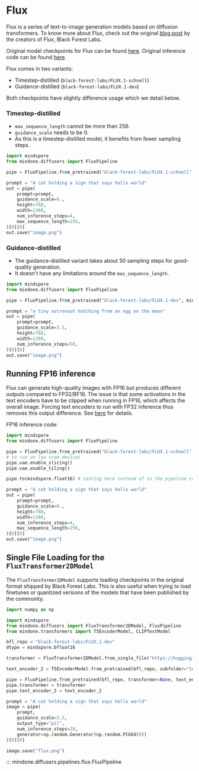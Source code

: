 <!--Copyright 2024 The HuggingFace Team. All rights reserved.

Licensed under the Apache License, Version 2.0 (the "License"); you may not use this file except in compliance with
the License. You may obtain a copy of the License at

http://www.apache.org/licenses/LICENSE-2.0

Unless required by applicable law or agreed to in writing, software distributed under the License is distributed on
an "AS IS" BASIS, WITHOUT WARRANTIES OR CONDITIONS OF ANY KIND, either express or implied. See the License for the
specific language governing permissions and limitations under the License.
-->

# Flux

Flux is a series of text-to-image generation models based on diffusion transformers. To know more about Flux, check out the original [blog post](https://blackforestlabs.ai/announcing-black-forest-labs/) by the creators of Flux, Black Forest Labs.

Original model checkpoints for Flux can be found [here](https://huggingface.co/black-forest-labs). Original inference code can be found [here](https://github.com/black-forest-labs/flux).


Flux comes in two variants:

* Timestep-distilled (`black-forest-labs/FLUX.1-schnell`)
* Guidance-distilled (`black-forest-labs/FLUX.1-dev`)

Both checkpoints have slightly difference usage which we detail below.

### Timestep-distilled

* `max_sequence_length` cannot be more than 256.
* `guidance_scale` needs to be 0.
* As this is a timestep-distilled model, it benefits from fewer sampling steps.

```python
import mindspore
from mindone.diffusers import FluxPipeline

pipe = FluxPipeline.from_pretrained("black-forest-labs/FLUX.1-schnell", mindspore_dtype=mindspore.bfloat16)

prompt = "A cat holding a sign that says hello world"
out = pipe(
    prompt=prompt,
    guidance_scale=0.,
    height=768,
    width=1360,
    num_inference_steps=4,
    max_sequence_length=256,
)[0][0]
out.save("image.png")
```

### Guidance-distilled

* The guidance-distilled variant takes about 50 sampling steps for good-quality generation.
* It doesn't have any limitations around the `max_sequence_length`.

```python
import mindspore
from mindone.diffusers import FluxPipeline

pipe = FluxPipeline.from_pretrained("black-forest-labs/FLUX.1-dev", mindspore_dtype=mindspore.bfloat16)

prompt = "a tiny astronaut hatching from an egg on the moon"
out = pipe(
    prompt=prompt,
    guidance_scale=3.5,
    height=768,
    width=1360,
    num_inference_steps=50,
)[0][0]
out.save("image.png")
```

## Running FP16 inference
Flux can generate high-quality images with FP16 but produces different outputs compared to FP32/BF16. The issue is that some activations in the text encoders have to be clipped when running in FP16, which affects the overall image. Forcing text encoders to run with FP32 inference thus removes this output difference. See [here](https://github.com/huggingface/diffusers/pull/9097#issuecomment-2272292516) for details.

FP16 inference code:
```python
import mindspore
from mindone.diffusers import FluxPipeline

pipe = FluxPipeline.from_pretrained("black-forest-labs/FLUX.1-schnell", mindspore_dtype=mindspore.bfloat16) # can replace schnell with dev
# to run on low vram devices
pipe.vae.enable_slicing()
pipe.vae.enable_tiling()

pipe.to(mindspore.float16) # casting here instead of in the pipeline constructor because doing so in the constructor loads all models into CPU memory at once

prompt = "A cat holding a sign that says hello world"
out = pipe(
    prompt=prompt,
    guidance_scale=0.,
    height=768,
    width=1360,
    num_inference_steps=4,
    max_sequence_length=256,
)[0][0]
out.save("image.png")
```

## Single File Loading for the `FluxTransformer2DModel`

The `FluxTransformer2DModel` supports loading checkpoints in the original format shipped by Black Forest Labs. This is also useful when trying to load finetunes or quantized versions of the models that have been published by the community.


```python
import numpy as np

import mindspore
from mindone.diffusers import FluxTransformer2DModel, FluxPipeline
from mindone.transformers import T5EncoderModel, CLIPTextModel

bfl_repo = "black-forest-labs/FLUX.1-dev"
dtype = mindspore.bfloat16

transformer = FluxTransformer2DModel.from_single_file("https://huggingface.co/Kijai/flux-fp8/blob/main/flux1-dev-fp8.safetensors", mindspore_dtype=dtype)

text_encoder_2 = T5EncoderModel.from_pretrained(bfl_repo, subfolder="text_encoder_2", mindspore_dtype=dtype)

pipe = FluxPipeline.from_pretrained(bfl_repo, transformer=None, text_encoder_2=None, mindspore_dtype=dtype)
pipe.transformer = transformer
pipe.text_encoder_2 = text_encoder_2

prompt = "A cat holding a sign that says hello world"
image = pipe(
    prompt,
    guidance_scale=3.5,
    output_type="pil",
    num_inference_steps=20,
    generator=np.random.Generator(np.random.PCG64(0))
)[0][0]

image.save("flux.png")
```


::: mindone.diffusers.pipelines.flux.FluxPipeline
